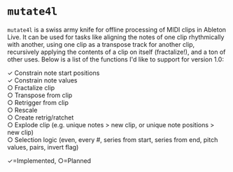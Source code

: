 # `mutate4l`

`mutate4l` is a swiss army knife for offline processing of MIDI clips in Ableton Live. It can be used for tasks like aligning the notes of one clip rhythmically with another, using one clip as a transpose track for another clip, recursively applying the contents of a clip on itself (fractalize!), and a ton of other uses. Below is a list of the functions I'd like to support for version 1.0:

&#10003; Constrain note start positions<br>
&#10003; Constrain note values<br>
&#9675; Fractalize clip<br>
&#9675; Transpose from clip<br>
&#9675; Retrigger from clip<br>
&#9675; Rescale<br>
&#9675; Create retrig/ratchet<br>
&#9675; Explode clip (e.g. unique notes > new clip, or unique note positions > new clip)<br>
&#9675; Selection logic (even, every #, series from start, series from end, pitch values, pairs, invert flag)<br>

&#10003;=Implemented, &#9675;=Planned
